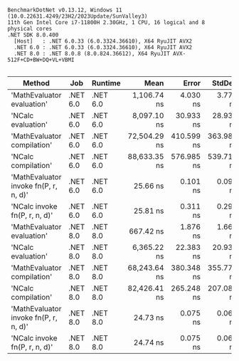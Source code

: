 ```

BenchmarkDotNet v0.13.12, Windows 11 (10.0.22631.4249/23H2/2023Update/SunValley3)
11th Gen Intel Core i7-11800H 2.30GHz, 1 CPU, 16 logical and 8 physical cores
.NET SDK 8.0.400
  [Host]   : .NET 6.0.33 (6.0.3324.36610), X64 RyuJIT AVX2
  .NET 6.0 : .NET 6.0.33 (6.0.3324.36610), X64 RyuJIT AVX2
  .NET 8.0 : .NET 8.0.8 (8.0.824.36612), X64 RyuJIT AVX-512F+CD+BW+DQ+VL+VBMI


```
| Method                                | Job      | Runtime  | Mean         | Error      | StdDev     | Gen0   | Gen1   | Allocated |
|-------------------------------------- |--------- |--------- |-------------:|-----------:|-----------:|-------:|-------:|----------:|
| &#39;MathEvaluator evaluation&#39;            | .NET 6.0 | .NET 6.0 |  1,106.74 ns |   4.030 ns |   3.770 ns | 0.1144 |      - |    1440 B |
| &#39;NCalc evaluation&#39;                    | .NET 6.0 | .NET 6.0 |  8,097.10 ns |  30.933 ns |  28.935 ns | 0.2899 |      - |    3736 B |
| &#39;MathEvaluator compilation&#39;           | .NET 6.0 | .NET 6.0 | 72,504.29 ns | 410.599 ns | 363.985 ns | 0.4883 | 0.2441 |    7548 B |
| &#39;NCalc compilation&#39;                   | .NET 6.0 | .NET 6.0 | 88,633.35 ns | 576.985 ns | 539.712 ns | 0.6104 | 0.2441 |    8542 B |
| &#39;MathEvaluator invoke fn(P, r, n, d)&#39; | .NET 6.0 | .NET 6.0 |     25.66 ns |   0.101 ns |   0.095 ns | 0.0032 |      - |      40 B |
| &#39;NCalc invoke fn(P, r, n, d)&#39;         | .NET 6.0 | .NET 6.0 |     25.81 ns |   0.311 ns |   0.291 ns | 0.0032 |      - |      40 B |
| &#39;MathEvaluator evaluation&#39;            | .NET 8.0 | .NET 8.0 |    667.42 ns |   1.876 ns |   1.663 ns | 0.1144 |      - |    1440 B |
| &#39;NCalc evaluation&#39;                    | .NET 8.0 | .NET 8.0 |  6,365.22 ns |  22.383 ns |  20.937 ns | 0.2899 |      - |    3688 B |
| &#39;MathEvaluator compilation&#39;           | .NET 8.0 | .NET 8.0 | 68,243.64 ns | 380.348 ns | 355.778 ns | 0.4883 | 0.3662 |    7548 B |
| &#39;NCalc compilation&#39;                   | .NET 8.0 | .NET 8.0 | 82,426.41 ns | 265.248 ns | 207.088 ns | 0.4883 | 0.2441 |    8490 B |
| &#39;MathEvaluator invoke fn(P, r, n, d)&#39; | .NET 8.0 | .NET 8.0 |     24.73 ns |   0.075 ns |   0.063 ns | 0.0032 |      - |      40 B |
| &#39;NCalc invoke fn(P, r, n, d)&#39;         | .NET 8.0 | .NET 8.0 |     24.74 ns |   0.075 ns |   0.066 ns | 0.0032 |      - |      40 B |
